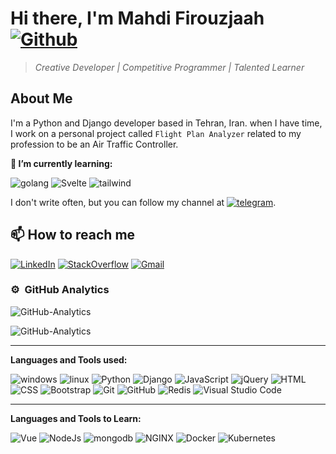 # Hi there, I'm Mahdi Firouzjaah [![Github](https://img.shields.io/github/followers/mh-firouzjaah?label=Follow%20me&style=social)](https://github.com/mh-firouzjaah)

> _Creative Developer | Competitive Programmer | Talented Learner_

## About Me

I'm a Python and Django developer based in Tehran, Iran. when I have time,
I work on a personal project called `Flight Plan Analyzer` related to
my profession to be an Air Traffic Controller.

**🌱 I’m currently learning:**

![golang](https://img.shields.io/badge/-golang-1C1C1B?style=flat&logo=go)
![Svelte](https://img.shields.io/badge/-Svelte-1C1C1B?style=flat&logo=Svelte)
![tailwind](https://img.shields.io/badge/-tailwind-1C1C1B?style=flat&logo=tailwind-css)

I don't write often, but you can follow my channel at [![telegram](https://img.shields.io/badge/-telegram-1C1C1B?style=flat&logo=telegram)](https://t.me/programming_tricks).

## 📫 How to reach me

[![LinkedIn](https://img.shields.io/badge/-LinkedIn-blue?style=flat-square&logo=linkedin)](https://linkedin.com/in/mahdi-firouzjaah)
[![StackOverflow](https://img.shields.io/badge/-StackOverflow-FE7A16?style=flat-square&logo=stack-overflow&logoColor=white)](https://stackoverflow.com/users/10651401/mahdi-firouzjah)
[![Gmail](https://img.shields.io/badge/Gmail-D14836?style=flat&logo=gmail&logoColor=white)](mailto:mh.firouzjah@gmail.com)

<!--
**mh-firouzjaah/mh-firouzjaah** is a ✨ _special_ ✨ repository because
its `README.md` (this file) appears on your GitHub profile.

Here are some ideas to get you started:

- 🔭 I’m currently working on ...
- 🌱 I’m currently learning ...
- 👯 I’m looking to collaborate on ...
- 🤔 I’m looking for help with ...
- 💬 Ask me about ...
- 📫 How to reach me: ...
- 😄 Pronouns: ...
- ⚡ Fun fact: ...
-->

### ⚙️ &nbsp;GitHub Analytics

![GitHub-Analytics](https://github-readme-stats.vercel.app/api/top-langs/?username=mh-firouzjaah&layout=compact&langs_count=8&theme=algolia)

![GitHub-Analytics](https://github-readme-stats.vercel.app/api?username=mh-firouzjaah&show_icons=true&theme=algolia&include_all_commits=true&count_private=true)

---

**Languages and Tools used:**

![windows](https://img.shields.io/badge/-windows-1C1C1B?style=flat&logo=windows&logoColor=blue)
![linux](https://img.shields.io/badge/-linux-1C1C1B?style=flat&logo=linux&logoColor=black)
![Python](https://img.shields.io/badge/-Python-1C1C1B?style=flat&logo=python)
![Django](https://img.shields.io/badge/-Django-1C1C1B?style=flat&logo=django&logoColor=092E20)
![JavaScript](https://img.shields.io/badge/-JavaScript-1C1C1B?style=flat&logo=javascript)
![jQuery](https://img.shields.io/badge/-jQuery-1C1C1B?style=flat&logo=jQuery&logoColor=1572B6)
![HTML](https://img.shields.io/badge/-HTML-1C1C1B?style=flat&logo=HTML5)
![CSS](https://img.shields.io/badge/-CSS-1C1C1B?style=flat&logo=CSS3&logoColor=1572B6)
![Bootstrap](https://img.shields.io/badge/-Bootstrap-1C1C1B?style=flat&logo=bootstrap&logoColor=563D7C)
![Git](https://img.shields.io/badge/-Git-1C1C1B?style=flat&logo=git)
![GitHub](https://img.shields.io/badge/-GitHub-1C1C1B?style=flat&logo=github&logoColor=black)
![Redis](https://img.shields.io/badge/-Redis-1C1C1B?style=flat&logo=Redis)
![Visual Studio Code](https://img.shields.io/badge/-VSCode-1C1C1B?style=flat&logo=visual-studio-code&logoColor=007ACC)

---

**Languages and Tools to Learn:**

![Vue](https://img.shields.io/badge/-Vue-1C1C1B?style=flat&logo=Vue-dot-js)
![NodeJs](https://img.shields.io/badge/-NodeJs-1C1C1B?style=flat&logo=Node-dot-js)
![mongodb](https://img.shields.io/badge/-mongodb-1C1C1B?style=flat&logo=mongodb)
![NGINX](https://img.shields.io/badge/-NGINX-1C1C1B?style=flat&logo=nginx&logoColor=darkgreen)
![Docker](https://img.shields.io/badge/-Docker-1C1C1B?style=flat&logo=Docker)
![Kubernetes](https://img.shields.io/badge/-Kubernetes-1C1C1B?style=flat&logo=Kubernetes)
